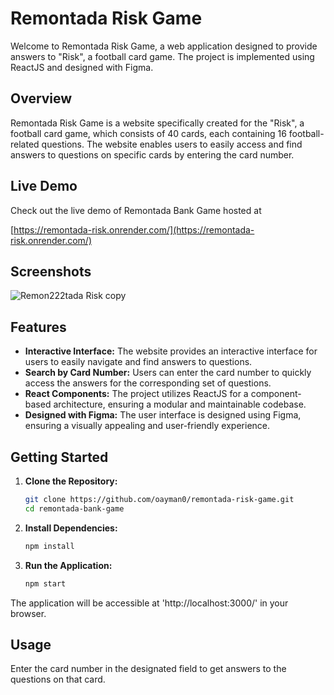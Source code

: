 # Remontada Risk Game

Welcome to Remontada Risk Game, a web application designed to provide answers to "Risk", a football card game. The project is implemented using ReactJS and designed with Figma.

## Overview

Remontada Risk Game is a website specifically created for the "Risk", a football card game, which consists of 40 cards, each containing 16 football-related questions. The website enables users to easily access and find answers to questions on specific cards by entering the card number.

## Live Demo

Check out the live demo of Remontada Bank Game hosted at

[https://remontada-risk.onrender.com/](https://remontada-risk.onrender.com/)

## Screenshots

![Remon222tada Risk copy](https://github.com/oayman0/remontada-risk-game/assets/37955772/e5d848c7-53bf-4c18-b338-64138d284de9)



## Features

- **Interactive Interface:** The website provides an interactive interface for users to easily navigate and find answers to questions.
- **Search by Card Number:** Users can enter the card number to quickly access the answers for the corresponding set of questions.
- **React Components:** The project utilizes ReactJS for a component-based architecture, ensuring a modular and maintainable codebase.
- **Designed with Figma:** The user interface is designed using Figma, ensuring a visually appealing and user-friendly experience.

## Getting Started

1. **Clone the Repository:**
   ```bash
   git clone https://github.com/oayman0/remontada-risk-game.git
   cd remontada-bank-game
   
2. **Install Dependencies:**
   ```bash
   npm install
   
3. **Run the Application:**
   ```bash
   npm start
   
The application will be accessible at 'http://localhost:3000/' in your browser.

## Usage
Enter the card number in the designated field to get answers to the questions on that card.



